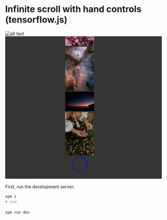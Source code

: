 # Infinite scroll with hand controls (tensorflow.js)

![alt text](video_test_gif.gif)
![alt text](image.png)

First, run the development server:

```bash
npm i
# and

npm run dev
```
